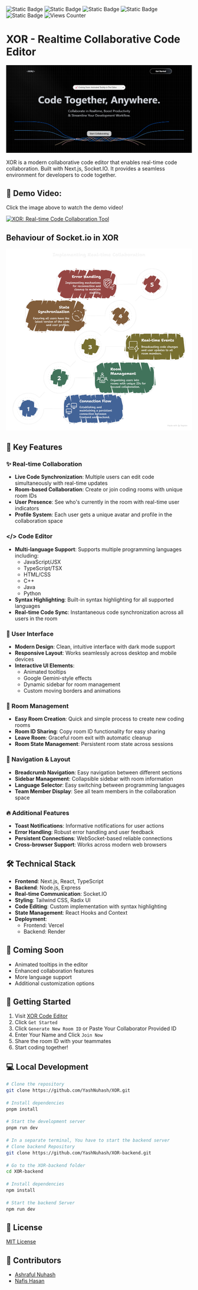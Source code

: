 ![Static Badge](https://img.shields.io/badge/Link-blue?style=plastic&logo=Drive&logoColor=Blue&label=Live-Demo&labelColor=Green&link=https://xor-code.vercel.app/)
![Static Badge](https://img.shields.io/badge/Link-blue?style=plastic&logo=Drive&logoColor=Blue&label=Presenatation&labelColor=Green&link=https://tinyurl.com/3ja5usxd)
![Static Badge](https://img.shields.io/badge/Link-blue?style=plastic&logo=Drive&logoColor=Blue&label=Documentation&labelColor=Green&link=https://tinyurl.com/4sbcddhh)
![Static Badge](https://img.shields.io/badge/Link-blue?style=plastic&logo=Drive&logoColor=Blue&label=Backend-Repository&labelColor=Green&link=https://github.com/YashNuhash/XOR-backend)
![Static Badge](https://img.shields.io/badge/MIT-blue?style=plastic&logo=Drive&logoColor=Blue&label=License&labelColor=Green&link=https://github.com/YashNuhash/XOR-backend)
![Views Counter](https://views-counter.vercel.app/badge?pageId=https%3A%2F%2Fgithub%2Ecom%2FYashNuhash%2FXOR&leftColor=808080&rightColor=3469e5&type=total&label=Visitors&style=none)

# XOR - Realtime Collaborative Code Editor

![XOR](image.png)

XOR is a modern collaborative code editor that enables real-time code collaboration. Built with Next.js, Socket.IO. It provides a seamless environment for developers to code together.

## 🎥 Demo Video: 

Click the image above to watch the demo video!

[![XOR: Real-time Code Collaboration Tool](https://img.youtube.com/vi/Kj2NOn6xkfo/maxresdefault.jpg)](https://youtu.be/Kj2NOn6xkfo)



## Behaviour of Socket.io in XOR

![alt text](<XOR - Real-time Collaborative Code Editor - visual selection (1).png>)

## 🚀 Key Features

### ✨ Real-time Collaboration
- **Live Code Synchronization**: Multiple users can edit code simultaneously with real-time updates
- **Room-based Collaboration**: Create or join coding rooms with unique room IDs
- **User Presence**: See who's currently in the room with real-time user indicators
- **Profile System**: Each user gets a unique avatar and profile in the collaboration space

### </> Code Editor
- **Multi-language Support**: Supports multiple programming languages including:
  - JavaScript/JSX
  - TypeScript/TSX
  - HTML/CSS
  - C++
  - Java
  - Python
- **Syntax Highlighting**: Built-in syntax highlighting for all supported languages
- **Real-time Code Sync**: Instantaneous code synchronization across all users in the room

### 🎨 User Interface
- **Modern Design**: Clean, intuitive interface with dark mode support
- **Responsive Layout**: Works seamlessly across desktop and mobile devices
- **Interactive UI Elements**:
  - Animated tooltips
  - Google Gemini-style effects
  - Dynamic sidebar for room management
  - Custom moving borders and animations

### 📢 Room Management
- **Easy Room Creation**: Quick and simple process to create new coding rooms
- **Room ID Sharing**: Copy room ID functionality for easy sharing
- **Leave Room**: Graceful room exit with automatic cleanup
- **Room State Management**: Persistent room state across sessions

### 🎯 Navigation & Layout
- **Breadcrumb Navigation**: Easy navigation between different sections
- **Sidebar Management**: Collapsible sidebar with room information
- **Language Selector**: Easy switching between programming languages
- **Team Member Display**: See all team members in the collaboration space

### 🔥 Additional Features
- **Toast Notifications**: Informative notifications for user actions
- **Error Handling**: Robust error handling and user feedback
- **Persistent Connections**: WebSocket-based reliable connections
- **Cross-browser Support**: Works across modern web browsers

## 🛠️ Technical Stack

- **Frontend**: Next.js, React, TypeScript
- **Backend**: Node.js, Express
- **Real-time Communication**: Socket.IO
- **Styling**: Tailwind CSS, Radix UI
- **Code Editing**: Custom implementation with syntax highlighting
- **State Management**: React Hooks and Context
- **Deployment**: 
  - Frontend: Vercel
  - Backend: Render

## 🔮 Coming Soon
- Animated tooltips in the editor
- Enhanced collaboration features
- More language support
- Additional customization options

## 🚀 Getting Started

1. Visit [XOR Code Editor](https://xor-code.vercel.app)
2. Click `Get Started`
3. Click `Generate New Room ID` or Paste Your Collaborator Provided ID
3. Enter Your Name and Click `Join Now`
4. Share the room ID with your teammates
5. Start coding together!

## 💻 Local Development

```bash
# Clone the repository
git clone https://github.com/YashNuhash/XOR.git

# Install dependencies
pnpm install

# Start the development server
pnpm run dev

# In a separate terminal, You have to start the backend server
# Clone backend Repository 
git clone https://github.com/YashNuhash/XOR-backend.git

# Go to the XOR-backend folder
cd XOR-backend

# Install dependencies
npm install

# Start the backend Server
npm run dev
```

## 📝 License

[MIT License](LICENSE)

## 👥 Contributors

- [Ashraful Nuhash](https://github.com/YashNuhash)
- [Nafis Hasan](https://github.com/NafisHasan2020)